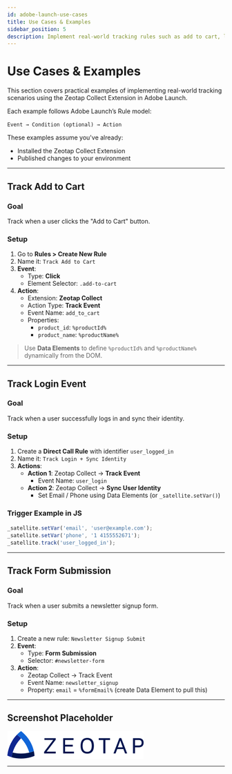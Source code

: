 ```yaml
---
id: adobe-launch-use-cases
title: Use Cases & Examples
sidebar_position: 5
description: Implement real-world tracking rules such as add to cart, login, and custom event tracking using the Zeotap Collect Extension in Adobe Launch.
---
```


# Use Cases & Examples

This section covers practical examples of implementing real-world tracking scenarios using the Zeotap Collect Extension in Adobe Launch.

Each example follows Adobe Launch’s Rule model:

```
Event → Condition (optional) → Action
```

These examples assume you've already:
- Installed the Zeotap Collect Extension
- Published changes to your environment

---
## Track Add to Cart

### Goal

Track when a user clicks the "Add to Cart" button.

### Setup

1. Go to **Rules > Create New Rule**
2. Name it: `Track Add to Cart`
3. **Event**:
   - Type: **Click**
   - Element Selector: `.add-to-cart`
4. **Action**:
   - Extension: **Zeotap Collect**
   - Action Type: **Track Event**
   - Event Name: `add_to_cart`
   - Properties:
     - `product_id`: `%productId%`
     - `product_name`: `%productName%`

> Use **Data Elements** to define `%productId%` and `%productName%` dynamically from the DOM.

---

## Track Login Event

### Goal

Track when a user successfully logs in and sync their identity.

### Setup

1. Create a **Direct Call Rule** with identifier `user_logged_in`
2. Name it: `Track Login + Sync Identity`
3. **Actions**:
   - **Action 1**: Zeotap Collect → **Track Event**
     - Event Name: `user_login`
   - **Action 2**: Zeotap Collect → **Sync User Identity**
     - Set Email / Phone using Data Elements (or `_satellite.setVar()`)

### Trigger Example in JS

```js
_satellite.setVar('email', 'user@example.com');
_satellite.setVar('phone', '1 4155552671');
_satellite.track('user_logged_in');
```

---

## Track Form Submission

### Goal

Track when a user submits a newsletter signup form.

### Setup

1. Create a new rule: `Newsletter Signup Submit`
2. **Event**:
   - Type: **Form Submission**
   - Selector: `#newsletter-form`
3. **Action**:
   - Zeotap Collect → Track Event
   - Event Name: `newsletter_signup`
   - Property: `email` = `%formEmail%` (create Data Element to pull this)

---

## Screenshot Placeholder

![Example Rule for Add to Cart](../../static/img/zeotap_logo.svg)

---

